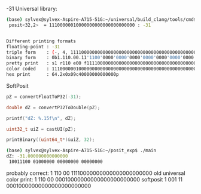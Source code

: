 -31
Universal library:

```bash
(base) sylvex@sylvex-Aspire-A715-51G:~/universal/build_clang/tools/cmd$ ./posit -31
 posit<32,2>  = 11100000010000000000000000000000 : -31


Different printing formats
floating-point : -31
triple form    : (-, 4, 1111000000000000000000000000000000000000000000000000000000)
binary form    : 0b1.110.00.11'1100'0000'0000'0000'0000'0000'0000'0000'0000'0000'0000'0000'0000'0000
pretty print   : s1 r110 e00 f1111000000000000000000000000000000000000000000000000000000 qNW v-31
color coded    : 1110000001000000000000000000000000000000000000000000000000000000
hex print      : 64.2x0x09c40000000000000p
```

SoftPosit

```cpp
pZ = convertFloatToP32(-31);

double dZ = convertP32ToDouble(pZ);

printf("dZ: %.15f\n", dZ);

uint32_t uiZ = castUI(pZ);

printBinary((uint64_t*)&uiZ, 32);
```

```bash
(base) sylvex@sylvex-Aspire-A715-51G:~/posit_exp$ ./main 
dZ: -31.000000000000000
 10011100 01000000 00000000 00000000
```

probably correct: 
1 110 00 11110000000000000000000000
old universal color print:
1 110 00 00010000000000000000000000
softposit
1 001 11 00010000000000000000000000

